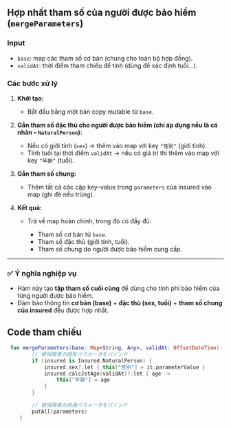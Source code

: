 ## Hợp nhất tham số của người được bảo hiểm (`mergeParameters`)

### Input

* `base`: map các tham số cơ bản (chung cho toàn bộ hợp đồng).
* `validAt`: thời điểm tham chiếu để tính (dùng để xác định tuổi…).

### Các bước xử lý

1. **Khởi tạo:**

    * Bắt đầu bằng một bản copy mutable từ `base`.

2. **Gắn tham số đặc thù cho người được bảo hiểm (chỉ áp dụng nếu là cá nhân – `NaturalPerson`):**

    * Nếu có giới tính (`sex`) → thêm vào map với key `"性別"` (giới tính).
    * Tính tuổi tại thời điểm `validAt` → nếu có giá trị thì thêm vào map với key `"年齢"` (tuổi).

3. **Gắn tham số chung:**

    * Thêm tất cả các cặp key–value trong `parameters` của insured vào map (ghi đè nếu trùng).

4. **Kết quả:**

    * Trả về map hoàn chỉnh, trong đó có đầy đủ:

        * Tham số cơ bản từ `base`.
        * Tham số đặc thù (giới tính, tuổi).
        * Tham số chung do người được bảo hiểm cung cấp.

---

### ✅ Ý nghĩa nghiệp vụ

* Hàm này tạo **tập tham số cuối cùng** để dùng cho tính phí bảo hiểm của từng người được bảo hiểm.
* Đảm bảo thông tin **cơ bản (base)** + **đặc thù (sex, tuổi)** + **tham số chung của insured** đều được hợp nhất.


## Code tham chiếu

```kotlin
 fun mergeParameters(base: Map<String, Any>, validAt: OffsetDateTime): Map<String, Any> = base.toMutableMap().apply {
        // 被保険者の固有パラメータをバインド
        if (insured is Insured.NaturalPerson) {
            insured.sex?.let { this["性別"] = it.parameterValue }
            insured.calcJstAge(validAt)?.let { age ->
                this["年齢"] = age
            }
        }

        // 被保険者の共通パラメータをバインド
        putAll(parameters)
    }
```